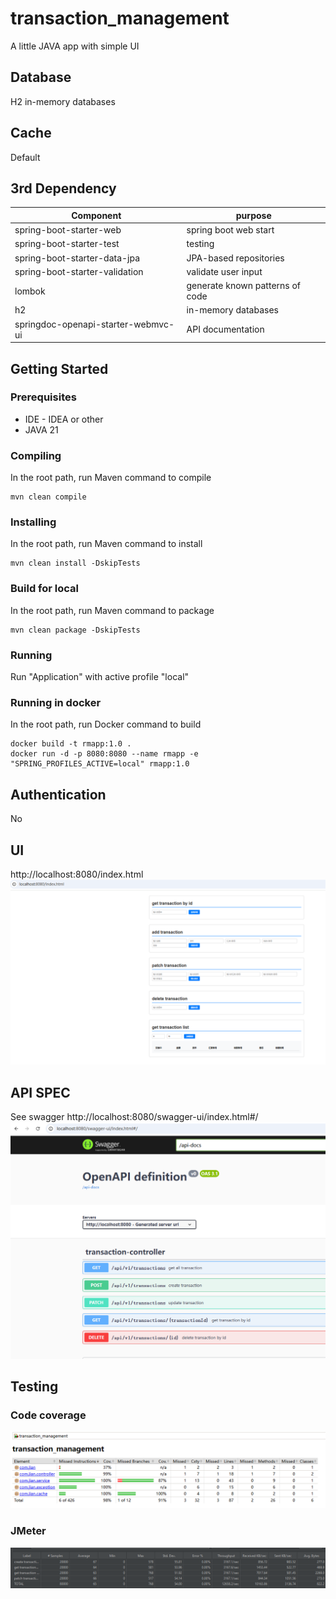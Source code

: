 # transaction_management
A little JAVA app  with simple UI

## Database

H2 in-memory databases

## Cache

Default

## 3rd Dependency

| Component               | purpose          |
| ------------------- | ------------- |
| spring-boot-starter-web| spring boot web start|
| spring-boot-starter-test |testing |
| spring-boot-starter-data-jpa| JPA-based repositories|
| spring-boot-starter-validation | validate user input    |
| lombok     | generate known patterns of code |
| h2      | in-memory databases        |
| springdoc-openapi-starter-webmvc-ui | API documentation        |

## Getting Started

### Prerequisites

* IDE - IDEA or other
* JAVA 21

### Compiling
In the root path, run Maven command to compile
```
mvn clean compile
```

### Installing
In the root path, run Maven command to install
```
mvn clean install -DskipTests
```

### Build for local
In the root path, run Maven command to package
```
mvn clean package -DskipTests
```

### Running
Run "Application" with active profile "local"

### Running in docker
In the root path, run Docker command to build
```
docker build -t rmapp:1.0 .
docker run -d -p 8080:8080 --name rmapp -e "SPRING_PROFILES_ACTIVE=local" rmapp:1.0
```

## Authentication

No

## UI

http://localhost:8080/index.html
![ui.png](other/ui.png)

## API SPEC

See swagger
http://localhost:8080/swagger-ui/index.html#/
![swagger.png](other/swagger.png)

## Testing

### Code coverage
![coverage.png](other/coverage.png)

### JMeter
![jmeter.png](other/jmeter.png)
